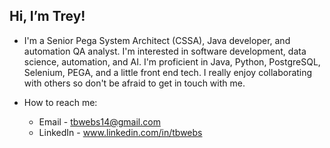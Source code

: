 ## Hi, I’m Trey! 
- I'm a Senior Pega System Architect (CSSA), Java developer, and automation QA analyst. I'm interested in software development, data science, automation, and AI. I'm proficient in Java, Python, PostgreSQL, Selenium, PEGA, and a little front end tech. I really enjoy collaborating with others so don't be afraid to get in touch with me.

- How to reach me: 
    - Email - tbwebs14@gmail.com
    - LinkedIn - www.linkedin.com/in/tbwebs
